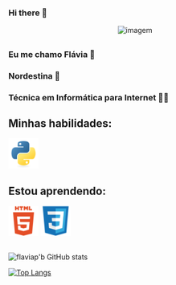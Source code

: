 ### Hi there 👋 
<p align="center">
<img src="https://i.imgur.com/X8eOxRD.png"width = "700" height = "300" alt="imagem">


## 
### Eu me chamo Flávia :smiling_face_with_three_hearts:
### Nordestina :cactus:
### Técnica em Informática para Internet  :woman_student:
##


## Minhas habilidades:
 <img src = https://raw.githubusercontent.com/devicons/devicon/master/icons/python/python-original.svg alt = "rails" width = "60" height = "60" stlye = "max-width:100%;"></img>
##
## Estou aprendendo:
 <img src = https://raw.githubusercontent.com/devicons/devicon/master/icons/html5/html5-plain-wordmark.svg alt = "rails" width = "60" height = "60" stlye = "max-width:100%;"></img>
 <img src = https://raw.githubusercontent.com/devicons/devicon/master/icons/css3/css3-original.svg alt = "rails" width = "60" height = "60" stlye = "max-width:100%;"></img>
##
 
![flaviap'b GitHub stats](https://github-readme-stats.vercel.app/api?username=flaviapb&theme=algolia)

[![Top Langs](https://github-readme-stats.vercel.app/api/top-langs/?username=flaviapb)](https://github.com/flaviapb/github-readme-stats)
